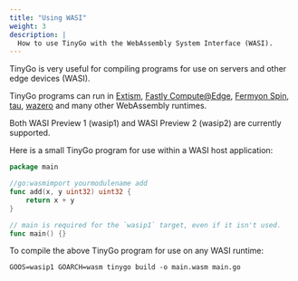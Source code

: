 ```yaml
---
title: "Using WASI"
weight: 3
description: |
  How to use TinyGo with the WebAssembly System Interface (WASI).
---
```


TinyGo is very useful for compiling programs for use on servers and other edge devices (WASI).

TinyGo programs can run in [Extism](https://github.com/extism/extism), [Fastly Compute@Edge](https://developer.fastly.com/learning/compute/go/), [Fermyon Spin](https://developer.fermyon.com/spin/go-components), [tau](https://github.com/taubyte/tau), [wazero](https://wazero.io/languages/tinygo/) and many other WebAssembly runtimes.

Both WASI Preview 1 (wasip1) and WASI Preview 2 (wasip2) are currently supported.

Here is a small TinyGo program for use within a WASI host application:

```go
package main

//go:wasmimport yourmodulename add
func add(x, y uint32) uint32 {
	return x + y
}

// main is required for the `wasip1` target, even if it isn't used.
func main() {}
```

To compile the above TinyGo program for use on any WASI runtime:

```shell
GOOS=wasip1 GOARCH=wasm tinygo build -o main.wasm main.go
```
